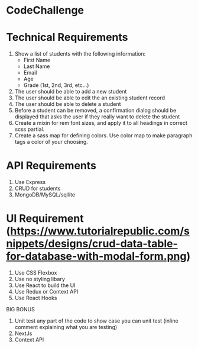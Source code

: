 # CodeChallenge

# Technical Requirements
1. Show a list of students with the following information:
    - First Name
    - Last Name
    - Email
    - Age
    - Grade (1st, 2nd, 3rd, etc...)
2. The user should be able to add a new student
3. The user should be able to edit the an existing student record
4. The user should be able to delete a student
5. Before a student can be removed, a confirmation dialog should be displayed that asks the user if they really want to delete the student
6. Create a mixin for rem font sizes, and apply it to all headings in correct scss partial.
7. Create a sass map for defining colors. Use color map to make paragraph tags a color of your choosing.

# API Requirements
1. Use Express
2. CRUD for students
3. MongoDB/MySQL/sqllite

# UI Requirement (https://www.tutorialrepublic.com/snippets/designs/crud-data-table-for-database-with-modal-form.png)
1. Use CSS Flexbox
2. Use no styling libary
3. Use React to build the UI
4. Use Redux or Context API
5. Use React Hooks

BIG BONUS
1. Unit test any part of the code to show case you can unit test (inline comment explaining what you are testing)
2. NextJs
3. Context API

